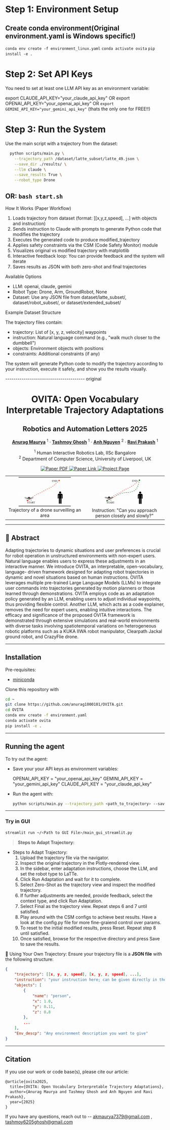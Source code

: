 # Step 1: Environment Setup

## Create conda environment(Original environment.yaml is Windows specific!)
  `conda env create -f environment_linux.yaml`
  `conda activate ovita`
  `pip install -e .`

# Step 2: Set API Keys

  You need to set at least one LLM API key as an environment variable:

  export CLAUDE_API_KEY="your_claude_api_key"
  OR
  export OPENAI_API_KEY="your_openai_api_key"
  OR
  `export GEMINI_API_KEY="your_gemini_api_key"` (thats the only one for FREE!!)

# Step 3: Run the System

  Use the main script with a trajectory from the dataset:
```bash
  python scripts/main.py \
    --trajectory_path /dataset/latte_subset/latte_49.json \
    --save_dir ./results/ \
    --llm claude \
    --save_results True \
    --robot_type Drone
```
  ## OR: `bash start.sh`


  How It Works (Paper Workflow)

  1. Loads trajectory from dataset (format: [[x,y,z,speed], ...] with objects and instruction)
  2. Sends instruction to Claude with prompts to generate Python code that modifies the trajectory
  3. Executes the generated code to produce modified_trajectory
  4. Applies safety constraints via the CSM (Code Safety Monitor) module
  5. Visualizes original vs modified trajectory with matplotlib
  6. Interactive feedback loop: You can provide feedback and the system will iterate
  7. Saves results as JSON with both zero-shot and final trajectories

  Available Options

  - LLM: openai, claude, gemini
  - Robot Type: Drone, Arm, GroundRobot, None
  - Dataset: Use any JSON file from dataset/latte_subset/, dataset/robot_subset/, or dataset/extended_subset/

  Example Dataset Structure

  The trajectory files contain:
  - trajectory: List of [x, y, z, velocity] waypoints
  - instruction: Natural language command (e.g., "walk much closer to the dumbbell")
  - objects: Environment objects with positions
  - constraints: Additional constraints (if any)

  The system will generate Python code to modify the trajectory according to your instruction, execute it safely, and show you the results visually.





--------------------------------------- original


<div align="center">

  <h1>OVITA: Open Vocabulary Interpretable Trajectory Adaptations</h1>
  <h2>Robotics and Automation Letters 2025</h2>

  <p align="center">
    <a href="https://anurag1000101.github.io/" target="_blank"><strong>Anurag Maurya</strong></a> <sup>1</sup>
    ·
    <a href="#" target="_blank"><strong>Tashmoy Ghosh</strong></a> <sup>1</sup>
    ·
    <a href="https://www.csc.liv.ac.uk/~anguyen/" target="_blank"><strong>Anh Nguyen</strong></a> <sup>2</sup>
    ·
    <a href="https://ravipr009.github.io/" target="_blank"><strong>Ravi Prakash</strong></a> <sup>1</sup>
  </p>

  <p align="center" style="padding-top: 0px;">
    <sup>1</sup> Human Interactive Robotics Lab, IISc Bangalore <br>
    <sup>2</sup> Department of Computer Science, University of Liverpool, UK
  </p>

  <p>
    <a href="https://arxiv.org/abs/2508.17260">
      <img src="https://img.shields.io/badge/arxiv-OVITA-red" alt="Paper PDF">
    </a>
	<a href="https://ieeexplore.ieee.org/document/11150730">
      <img src="https://img.shields.io/badge/ieee-link-blue" alt="Paper Link">
    </a>
    <a href="https://anurag1000101.github.io/projects/IISC/">
      <img src="https://img.shields.io/badge/Project-Website-green" alt="Project Page">
    </a>
  </p>

</div>

<table style="width:100%; text-align:center;">
  <tr>
    <td>
      <img src="docs/intro_1_gif.gif" width="70%" alt="Drone trajectory" /><br>
      Trajectory of a drone surveilling an area
    </td>
    <td>
      <img src="docs/intro_2_gif.gif" width="70%" alt="Drone instruction" /><br>
      Instruction: "Can you approach person closely and slowly?"
    </td>
  </tr>
</table>

---
## 📖 Abstract

Adapting trajectories to dynamic situations and user preferences is crucial for robot operation in unstructured environments with non-expert users. Natural language enables users to express these adjustments in an interactive manner. We introduce OVITA, an interpretable, open-vocabulary, language- driven framework designed for adapting robot trajectories in dynamic and novel situations based on human instructions. OVITA leverages multiple pre-trained Large Language Models (LLMs) to integrate user commands into trajectories generated by motion planners or those learned through demonstrations. OVITA employs code as an adaptation policy generated by an LLM, enabling users to adjust individual waypoints, thus providing flexible control. Another LLM, which acts as a code explainer, removes the need for expert users, enabling intuitive interactions. The efficacy and significance of the proposed OVITA framework is demonstrated through extensive simulations and real-world environments with diverse tasks involving spatiotemporal variations on heterogeneous robotic platforms such as a KUKA IIWA robot manipulator, Clearpath Jackal ground robot, and CrazyFlie drone.

---
## Installation

Pre-requisites:
- [miniconda](https://docs.conda.io/projects/miniconda/en/latest/index.html)

Clone this repository with
```bash
cd ~
git clone https://github.com/anurag1000101/OVITA.git
cd OVITA
conda env create -f environment.yaml
conda activate ovita
pip install -e .
```

---
## Running the agent

To try out the agent:

- Save your your API keys as environment variables:

	OPENAI_API_KEY = "your_openai_api_key"
	GEMINI_API_KEY = "your_gemini_api_key"
	CLAUDE_API_KEY = "your_claude_api_key"

- Run the agent with:

    ```bash
	python scripts/main.py --trajectory_path <path_to_trajectory> --save_dir <path_to_save_directory> --llm <openai|gemini|claude> --save_results <True|False> --robot_type <robot_name_or_None>
    ```

---
### Try in GUI

```bash
streamlit run ~/<Path to GUI File>/main_gui_streamlit.py
```
> **Steps to Adapt Trajectory:**
- Steps to Adapt Trajectory:
	1. Upload the trajectory file via the navigator.
	2. Inspect the original trajectory in the Plotly-rendered view.
	3. In the sidebar, enter adaptation instructions, choose the LLM, and set the robot type to LaTTe.
	4. Click Run Adaptation and wait for it to complete.
	5. Select Zero-Shot as the trajectory view and inspect the modified trajectory.
	6. If further adjustments are needed, provide feedback, select the context type, and click Run Adaptation.
	7. Select Final as the trajectory view. Repeat steps 6 and 7 until satisfied.
	8. Play around with the CSM configs to achieve best results. Have a look at the config.py file for more fine-graiend control over params.
	9. To reset to the initial modified results, press Reset. Repeat step 8 until satisfied.
	10. Once satisfied, browse for the respective directory and press Save to save the results.

📌 Using Your Own Trajectory:
Ensure your trajectory file is a **JSON file** with the following structure: 

```json
{
    "trajectory": [[x, y, z, speed], [x, y, z, speed], ...],
    "instruction": "your instruction here; can be given directly in the GUI too",
    "objects": [
        {
            "name": "person",
            "x": 1.0,
            "y": 0.11,
            "z": 0.8
        },
        ...
    ],
    "Env_descp": "Any environment description you want to give"
}
```

---
## Citation

If you use our work or code base(s), please cite our article:
```
@article{ovita2025,
  title={OVITA: Open Vocabulary Interpretable Trajectory Adaptations},
  author={Anurag Maurya and Tashmoy Ghosh and Anh Nguyen and Ravi Prakash},
  year={2025}
}
```

If you have any questions, reach out to -- [akmaurya7379@gmail.com](mailto:akmaurya7379@gmail.com) , [tashmoy6205ghosh@gmail.com](mailto:tashmoy6205ghosh@gmail.com)

